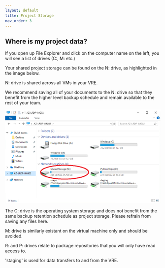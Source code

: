 ```yaml
---
layout: default
title: Project Storage
nav_order: 3
---
```


## Where is my project data?

If you open up File Explorer and click on the computer name on the left, you will see a list of drives (C:, M: etc.)

Your shared project storage can be found on the N: drive, as highlighted in the image below.

N: drive is shared across all VMs in your VRE.

We recommend saving all of your documents to the N: drive so that they benefit from the higher level backup schedule and remain available to the rest of your team. 

![N: drive](./images/storage_drives/laser_drives_shared_highlight.png)

The C: drive is the operating system storage and does not benefit from the same backup retention schedule as project storage. Please refrain from saving any files here.

M: drive is similarly existant on the virtual machine only and should be avoided.

R: and P: drives relate to package repositories that you will only have read access to.

'staging' is used for data transfers to and from the VRE.
